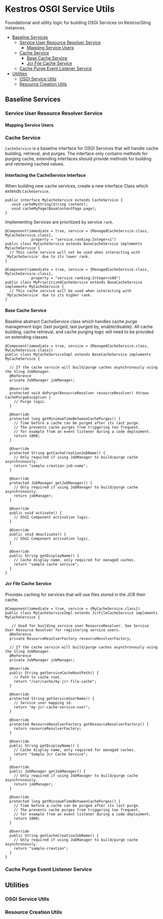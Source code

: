 # Kestros OSGI Service Utils
Foundational and utility logic for building OSGI Services on Kestros/Sling instances.

- [Baseline Services](#baseline-services)
  * [Service User Resource Resolver Service](#service-user-resource-resolver-service)
    + [Mapping Service Users](#mapping-service-users)
  * [Cache Service](#cache-service)
    + [Base Cache Service](#base-cache-service)
    + [Jcr File Cache Service](#jcr-file-cache-service)
    <!-- + [Managed Cache Service](#managed-cache-service) -->
  * [Cache Purge Event Listener Service](#cache-purge-event-listener-service)
- [Utilities](#utilities)
  * [OSGI Service Utils](#osgi-service-utils)
  * [Resource Creation Utils](#resource-creation-utils)


## Baseline Services
### Service User Resource Resolver Service
#### Mapping Service Users

### Cache Service
`CacheService` is a baseline interface for OSGI Services that will handle cache building, retrieval, and purges.  The interface only contains methods for purging cache, extending interfaces should provide methods for building and retrieving cached values.

#### Interfacing the CacheService Interface
When building new cache services, create a new interface Class which extends `CacheService`.
```
public interface MyCacheService extends CacheService {
   void cacheMyString(String content);
   void cacheMyPage(BaseContentPage page);
}
```
Implementing Services are prioritized by service `rank`.
```
@Component(immediate = true, service = {ManagedCacheService.class, MyCacheService.class},
            property = "service.ranking:Integer=1")
public class MyCacheService extends BaseCacheService implements MyCacheService {
  // This cache service will not be used when interacting with `MyCacheService` due to its lower rank.
}

@Component(immediate = true, service = {ManagedCacheService.class, MyCacheService.class},
            property = "service.ranking:Integer=100")
public class MyPrioritizedCacheService extends BaseCacheService implements MyCacheService {
  // This cache service will be used when interacting with `MyCacheService` due to its higher rank.
}
```

#### Base Cache Service
Baseline abstract CacheService class which handles cache purge management logic (last purged, last purged by, enable/disable).  All cache building, cache retrieval, and cache purging logic will need to be provided on extending classes.

```
@Component(immediate = true, service = {ManagedCacheService.class, MyCacheService.class})
public class MyCacheServiceImpl extends BaseCacheService implements MyCacheService {
   
  // If the cache service will build/purge caches asynchronously using the Sling JobManager. 
  @Reference
  private JobManager jobManager;

  @Override
  protected void doPurge(ResourceResolver resourceResolver) throws CachePurgeException {
    // Purge logic.
  }

  @Override
  protected long getMinimumTimeBetweenCachePurges() {
    // Time before a cache can be purged after its last purge. 
    // The prevents cache purges from triggering too frequent, 
    // for example from an event listener during a code deployment.
    return 1000;
  }

  @Override
  protected String getCacheCreationJobName() {
    // Only required if using JobManager to build/purge cache asynchronously.
    return "sample-creation-job-name";
  }

  @Override
  protected JobManager getJobManager() {
    // Only required if using JobManager to build/purge cache asynchronously.
    return jobManager;
  }

  @Override
  public void activate() {
    // OSGI Component activation logic.
  }

  @Override
  public void deactivate() {
    // OSGI Component activation logic.
  }

  @Override
  public String getDisplayName() {
    // Cache display name, only required for managed caches.
    return "sample cache service";
  }
}
```
#### Jcr File Cache Service
Provides caching for services that will use files stored in the JCR their cache.

```
@Component(immediate = true, service = {MyCacheService.class})
public class MyCacheServiceImpl extends JcrFileCacheService implements MyCacheService {

   // Used for building service user ResourceResolver. See Service User Resource Resolver for registering service users.
  @Reference
  private ResourceResolverFactory resourceResolverFactory;

  // If the cache service will build/purge caches asynchronously using the Sling JobManager.
  @Reference
  private JobManager jobManager;

  @Override
  public String getServiceCacheRootPath() {
    // Path to cache root.
    return "/var/cache/my-jcr-file-cache";
  }

  @Override
  protected String getServiceUserName() {
    // Service user mapping id.
    return "my-jcr-cache-service-user";
  }

  @Override
  protected ResourceResolverFactory getResourceResolverFactory() {
    return resourceResolverFactory;
  }

  @Override
  public String getDisplayName() {
    // Cache display name, only required for managed caches.
    return "Sample Jcr Cache Service";
  }

  @Override
  public JobManager getJobManager() {
    // Only required if using JobManager to build/purge cache asynchronously.
    return jobManager;
  }

  @Override
  protected long getMinimumTimeBetweenCachePurges() {
    // Time before a cache can be purged after its last purge. 
    // The prevents cache purges from triggering too frequent, 
    // for example from an event listener during a code deployment.
    return 1000;
  }

  @Override
  public String getCacheCreationJobName() {
    // Only required if using JobManager to build/purge cache asynchronously.
    return "sample-creation";
  }
}
```


<!-- 
#### Managed Cache Service
A cache services can be managed from the Kestros UI by registering it as a `ManagedCacheService` component.
```
@Component(immediate = true, service = {ManagedCacheService.class, MyCacheService.class})
public class MyCacheServiceImpl extends JcrFileCacheService implements MyCacheService {
}
```
--> 
### Cache Purge Event Listener Service

## Utilities
### OSGI Service Utils
### Resource Creation Utils